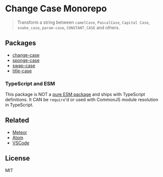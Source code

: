 # Change Case Monorepo

> Transform a string between `camelCase`, `PascalCase`, `Capital Case`, `snake_case`, `param-case`, `CONSTANT_CASE` and others.

## Packages

- [change-case](https://github.com/blakeembrey/change-case/tree/master/packages/change-case)
- [sponge-case](https://github.com/blakeembrey/change-case/tree/master/packages/sponge-case)
- [swap-case](https://github.com/blakeembrey/change-case/tree/master/packages/swap-case)
- [title-case](https://github.com/blakeembrey/change-case/tree/master/packages/title-case)

### TypeScript and ESM

This package is NOT a [pure ESM package](https://gist.github.com/sindresorhus/a39789f98801d908bbc7ff3ecc99d99c) and ships with TypeScript definitions. It CAN be `require`'d or used with CommonJS module resolution in TypeScript.

## Related

- [Meteor](https://github.com/Konecty/change-case)
- [Atom](https://github.com/robhurring/atom-change-case)
- [VSCode](https://github.com/wmaurer/vscode-change-case)

## License

MIT
